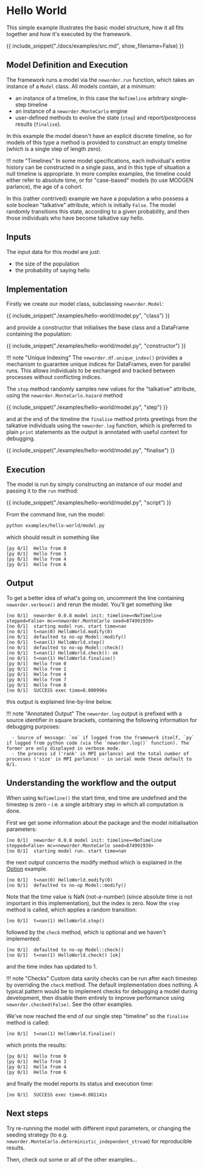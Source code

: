 # Hello World

This simple example illustrates the basic model structure, how it all fits together and how it's executed by the framework.

{{ include_snippet("./docs/examples/src.md", show_filename=False) }}

## Model Definition and Execution

The framework runs a model via the `neworder.run` function, which takes an instance of a `Model` class. All models contain, at a minimum:

- an instance of a timeline, in this case the `NoTimeline` arbitrary single-step timeline
- an instance of a `neworder.MonteCarlo` engine
- user-defined methods to evolve the state (`step`) and report/postprocess results (`finalise`).

In this example the model doesn't have an explicit discrete timeline, so for models of this type a method is provided to construct an empty timeline (which is a single step of length zero).

!!! note "Timelines"
    In some model specifications, each individual's entire history can be constructed in a single pass, and in this type of situation a null timeline is appropriate. In more complex examples, the timeline could either refer to absolute time, or for "case-based" models (to use MODGEN parlance), the age of a cohort.

In this (rather contrived) example we have a population a who possess a sole boolean "talkative" attribute, which is initially `False`. The model randomly transitions this state, according to a given probability, and then those individuals who have become talkative say hello.

## Inputs

The input data for this model are just:

- the size of the population
- the probability of saying hello

## Implementation

Firstly we create our model class, subclassing `neworder.Model`:

{{ include_snippet("./examples/hello-world/model.py", "class") }}

and provide a constructor that initialises the base class and a DataFrame containing the population:

{{ include_snippet("./examples/hello-world/model.py", "constructor") }}

!!! note "Unique Indexing"
    The `neworder.df.unique_index()` provides a mechanism to guarantee unique indices for DataFrames, even for parallel runs. This allows individuals to be exchanged and tracked between processes without conflicting indices.

The `step` method randomly samples new values for the "talkative" attribute, using the `neworder.MonteCarlo.hazard` method

{{ include_snippet("./examples/hello-world/model.py", "step") }}

and at the end of the timeline the `finalise` method prints greetings from the talkative individuals using the `neworder.log` function, which is preferred to plain `print` statements as the output is annotated with useful context for debugging.

{{ include_snippet("./examples/hello-world/model.py", "finalise") }}

## Execution

The model is run by simply constructing an instance of our model and passing it to the `run` method:

{{ include_snippet("./examples/hello-world/model.py", "script") }}

From the command line, run the model:

```bash
python examples/hello-world/model.py
```

which should result in something like

```text
[py 0/1]  Hello from 0
[py 0/1]  Hello from 3
[py 0/1]  Hello from 4
[py 0/1]  Hello from 6
```

## Output

To get a better idea of what's going on, uncomment the line containing `neworder.verbose()` and rerun the model. You'll get something like

```text
[no 0/1]  neworder 0.0.8 model init: timeline=<NoTimeline stepped=False> mc=<neworder.MonteCarlo seed=874991939>
[no 0/1]  starting model run. start time=nan
[no 0/1]  t=nan(0) HelloWorld.modify(0)
[no 0/1]  defaulted to no-op Model::modify()
[no 0/1]  t=nan(1) HelloWorld.step()
[no 0/1]  defaulted to no-op Model::check()
[no 0/1]  t=nan(1) HelloWorld.check(): ok
[no 0/1]  t=nan(1) HelloWorld.finalise()
[py 0/1]  Hello from 0
[py 0/1]  Hello from 1
[py 0/1]  Hello from 4
[py 0/1]  Hello from 7
[py 0/1]  Hello from 8
[no 0/1]  SUCCESS exec time=0.000996s
```

this output is explained line-by-line below.

!!! note "Annotated Output"
    The `neworder.log` output is prefixed with a source identifier in square brackets, containing the following information for debugging purposes:

      - Source of message: `no` if logged from the framework itself, `py` if logged from python code (via the `neworder.log()` function). The former are only displayed in verbose mode.
      - the process id ('rank' in MPI parlance) and the total number of processes ('size' in MPI parlance) - in serial mode these default to 0/1.

## Understanding the workflow and the output

When using `NoTimeline()` the start time, end time are undefined and the timestep is zero - i.e. a single arbitrary step in which all computation is done.

First we get some information about the package and the model initialisation parameters:

```text
[no 0/1]  neworder 0.0.8 model init: timeline=<NoTimeline stepped=False> mc=<neworder.MonteCarlo seed=874991939>
[no 0/1]  starting model run. start time=nan
```

the next output concerns the modify method which is explained in the [Option](./option.md) example.

```text
[no 0/1]  t=nan(0) HelloWorld.modify(0)
[no 0/1]  defaulted to no-op Model::modify()
```
Note that the time value is NaN (not-a-number) (since absolute time is not important in this implementation), but the index is zero. Now the `step` method is called, which applies a random transition:

```text
[no 0/1]  t=nan(1) HelloWorld.step()
```

followed by the `check` method, which is optional and we haven't implemented:

```text
[no 0/1]  defaulted to no-op Model::check()
[no 0/1]  t=nan(1) HelloWorld.check() [ok]
```
and the time index has updated to 1.

!!! note "Checks"
    Custom data sanity checks can be run after each timestep by overriding the `check` method. The default implementation does nothing. A typical pattern would be to implement checks for debugging a model during development, then disable them entirely to improve performance using `neworder.checked(False)`. See the other examples.

We've now reached the end of our single step "timeline" so the `finalise` method is called:

```text
[no 0/1]  t=nan(1) HelloWorld.finalise()
```

which prints the results:

```text
[py 0/1]  Hello from 0
[py 0/1]  Hello from 3
[py 0/1]  Hello from 4
[py 0/1]  Hello from 6
```

and finally the model reports its status and execution time:

```text
[no 0/1]  SUCCESS exec time=0.001141s
```

## Next steps

Try re-running the model with different input parameters, or changing the seeding strategy (to e.g. `neworder.MonteCarlo.deterministic_independent_stream`) for reproducible results.

Then, check out some or all of the other examples...
